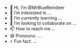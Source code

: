 - 👋 Hi, I’m @MrBlueReindeer
- 👀 I’m interested in ...
- 🌱 I’m currently learning ...
- 💞️ I’m looking to collaborate on ...
- 📫 How to reach me ...
- 😄 Pronouns: ...
- ⚡ Fun fact: ...

<!---
MrBlueReindeer/MrBlueReindeer is a ✨ special ✨ repository because its `README.md` (this file) appears on your GitHub profile.
You can click the Preview link to take a look at your changes.
--->
